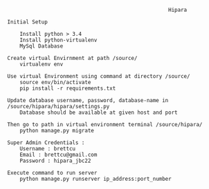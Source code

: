 														Hipara

	Initial Setup

		Install python > 3.4
		Install python-virtualenv
		MySql Database

	Create virtual Envirnment at path /source/
		virtualenv env

	Use virtual Environment using command at directory /source/
		source env/bin/activate
		pip install -r requirements.txt

	Update database username, password, database-name in /source/hipara/hipara/settings.py
		Database should be available at given host and port

	Then go to path in virtual environment terminal /source/hipara/
		python manage.py migrate

	Super Admin Credentials :
		Username : brettcu
		Email : brettcu@gmail.com
		Password : hipara_jbc22

	Execute command to run server
		python manage.py runserver ip_address:port_number


